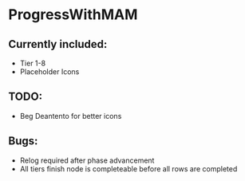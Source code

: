 # ProgressWithMAM

## Currently included:

* Tier 1-8
* Placeholder Icons

## TODO:

* Beg Deantento for better icons

## Bugs:

* Relog required after phase advancement
* All tiers finish node is completeable before all rows are completed